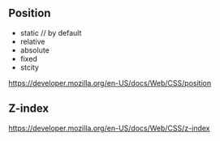 ## Position

- static // by default
- relative
- absolute
- fixed
- stcity

https://developer.mozilla.org/en-US/docs/Web/CSS/position

## Z-index

https://developer.mozilla.org/en-US/docs/Web/CSS/z-index
